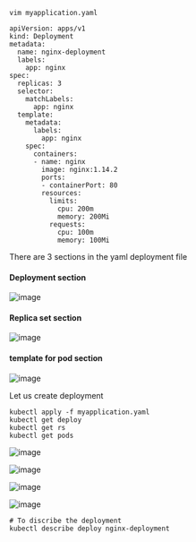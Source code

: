 ```
vim myapplication.yaml
```

```
apiVersion: apps/v1
kind: Deployment
metadata:
  name: nginx-deployment
  labels:
    app: nginx
spec:
  replicas: 3
  selector:
    matchLabels:
      app: nginx
  template:
    metadata:
      labels:
        app: nginx
    spec:
      containers:
      - name: nginx
        image: nginx:1.14.2
        ports:
        - containerPort: 80
        resources:
          limits:
            cpu: 200m
            memory: 200Mi
          requests:
            cpu: 100m
            memory: 100Mi
```
There are 3 sections in the yaml deployment file
#### Deployment section
![image](https://github.com/mahimanew/Kubernates/assets/24412769/2686ea81-a041-4579-9176-4a39004e54a6)

#### Replica set section
![image](https://github.com/mahimanew/Kubernates/assets/24412769/91168623-6e86-4b5d-b7a3-bb803ea04b24)

#### template for pod section
![image](https://github.com/mahimanew/Kubernates/assets/24412769/14c74b40-6aff-45dd-8576-1b21d64ac3bd)

Let us create deployment
```
kubectl apply -f myapplication.yaml
kubectl get deploy
kubectl get rs
kubectl get pods
```

![image](https://github.com/mahimanew/Kubernates/assets/24412769/2b83deb5-9deb-401f-bc01-de431c0f1806)

![image](https://github.com/mahimanew/Kubernates/assets/24412769/915d7bae-b1cb-4d5d-b799-c73d8017a30f)

![image](https://github.com/mahimanew/Kubernates/assets/24412769/e394801d-9832-4152-bafb-1b74295b9d7f)

![image](https://github.com/mahimanew/Kubernates/assets/24412769/d66f5f63-4ea2-4273-99e9-e2cbd28679b6)

```
# To discribe the deployment
kubectl describe deploy nginx-deployment
```




